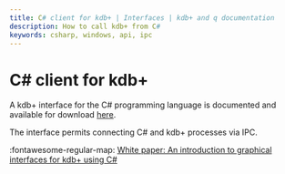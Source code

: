 ```yaml
---
title: C# client for kdb+ | Interfaces | kdb+ and q documentation
description: How to call kdb+ from C#
keywords: csharp, windows, api, ipc
---
```


# C# client for kdb+

A kdb+ interface for the C# programming language is documented and available for download [here](https://github.com/KxSystems/csharpkdb).

The interface permits connecting C# and kdb+ processes via IPC.

:fontawesome-regular-map:
[White paper: An introduction to graphical interfaces for kdb+ using C#](../wp/gui/index.md)
